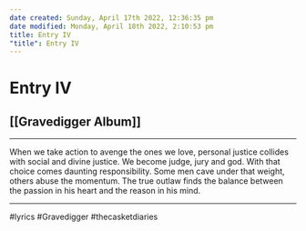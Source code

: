 ```yaml
---
date created: Sunday, April 17th 2022, 12:36:35 pm
date modified: Monday, April 18th 2022, 2:10:53 pm
title: Entry IV
"title": Entry IV
---
```

# Entry IV
## [[Gravedigger Album]]
---

When we take action to avenge the ones we love, personal justice collides with social and divine justice. We become judge, jury and god. With that choice comes daunting responsibility. Some men cave under that weight, others abuse the momentum. The true outlaw finds the balance between the passion in his heart and the reason in his mind.

---

#lyrics #Gravedigger #thecasketdiaries